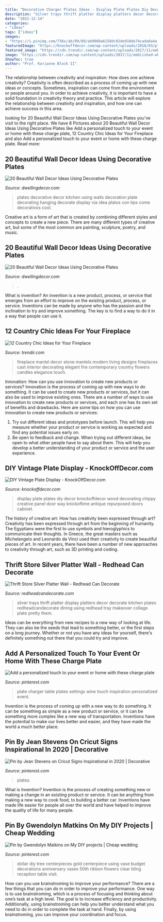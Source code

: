 ```yaml
---
title: "Decorative Charger Plates Ideas - Display Plate Plates Diy Decor Knockoffdecor Wood Decorating Chippy Creative Panel Door Way Knickoftime Antique Repurposed Doors Cabinet"
description: "Silver trays thrift platter display platters decor decorate kitchen plates redheadcandecorate dining using redhead tray makeover collage plate pretty them"
date: "2022-12-14"
categories:
- "ideas"
tags: ["ideas"]
images:
- "https://i.pinimg.com/736x/ab/99/89/ab9989a6158dc92de910de74cada8a4a.jpg"
featuredImage: "https://knockoffdecor.com/wp-content/uploads/2018/03/plate-650x991.jpg"
featured_image: "https://cdn.trendir.com/wp-content/uploads/2017/11/emblished-white.jpg"
image: "https://cdn.trendir.com/wp-content/uploads/2017/11/emblished-white.jpg"
ShowToc: true
author: "Prof. Karianne Block II"
---
```



The relationship between creativity and inspiration: How does one achieve creativity?
Creativity is often described as a process of coming up with new ideas or concepts. Sometimes, inspiration can come from the environment or people around you. In order to achieve creativity, it is important to have a solid foundation in creativity theory and practice. This article will explore the relationship between creativity and inspiration, and how one can achieve success in this area.

	

		
looking for 20 Beautiful Wall Decor Ideas Using Decorative Plates you've visit to the right place. We have 8 Pictures about 20 Beautiful Wall Decor Ideas Using Decorative Plates like Add a personalized touch to your event or home with these charge plate, 12 Country Chic Ideas for Your Fireplace and also Add a personalized touch to your event or home with these charge plate. Read more:
		
    
## 20 Beautiful Wall Decor Ideas Using Decorative Plates

<img loading=lazy src="http://www.dwellingdecor.com/wp-content/uploads/2015/12/Decoration-Ideas-That-Will-Transform-Your-Kitchen-Walls.jpg" onerror="this.onerror=null;this.src='https://tse4.mm.bing.net/th?id=OIP.09b_h25bnZu2l_GBQ0LI5gHaLD&amp;pid=15.1';" alt="20 Beautiful Wall Decor Ideas Using Decorative Plates">

_Source: dwellingdecor.com_

>plates decorative decor kitchen using walls decoration plate decorating hanging decorate display via idea platos con tips come decorativos cool. 

	

Creative art is a form of art that is created by combining different styles and concepts to create a new piece. There are many different types of creative art, but some of the most common are painting, sculpture, poetry, and music.

    
## 20 Beautiful Wall Decor Ideas Using Decorative Plates

<img loading=lazy src="https://www.dwellingdecor.com/wp-content/uploads/2015/12/Decorating-with-Wall-Plates.jpg" onerror="this.onerror=null;this.src='https://tse3.mm.bing.net/th?id=OIP.KUUBrbzdczH0VJxc_LEPWQHaJ4&amp;pid=15.1';" alt="20 Beautiful Wall Decor Ideas Using Decorative Plates">

_Source: dwellingdecor.com_

>. 

	

What is invention?
An invention is a new product, process, or service that emerges from an effort to improve on the existing product, process, or service. Inventions can be made by anyone who has the passion and the inclination to try and improve something. The key is to find a way to do it in a way that people can use it.

    
## 12 Country Chic Ideas For Your Fireplace

<img loading=lazy src="https://cdn.trendir.com/wp-content/uploads/2017/11/emblished-white.jpg" onerror="this.onerror=null;this.src='https://tse2.mm.bing.net/th?id=OIP.fXa4b0-fFes0dgdQ80-howHaKQ&amp;pid=15.1';" alt="12 Country Chic Ideas for Your Fireplace">

_Source: trendir.com_

>fireplace mantel decor stone mantels modern living designs fireplaces cast interior decorating elegant fire contemporary country flowers candles elegance touch. 

	

Innovation: How can you use innovation to create new products or services?
Innovation is the process of coming up with new ways to do something. It can be used to create new products or services, but it can also be used to improve existing ones. There are a number of ways to use innovation to create new products or services, and each one has its own set of benefits and drawbacks. Here are some tips on how you can use innovation to create new products or services: 
1. Try out different ideas and prototypes before launch. This will help you measure whether your product or service is working as expected and find any potential issues early on. 
2. Be open to feedback and change. When trying out different ideas, be open to what other people have to say about them. This will help you develop a better understanding of your product or service and the user experience. 

    
## DIY Vintage Plate Display - KnockOffDecor.com

<img loading=lazy src="https://knockoffdecor.com/wp-content/uploads/2018/03/plate-650x991.jpg" onerror="this.onerror=null;this.src='https://tse2.mm.bing.net/th?id=OIP.-O54rHCUsGBdCc-sOVNa8wHaLS&amp;pid=15.1';" alt="DIY Vintage Plate Display - KnockOffDecor.com">

_Source: knockoffdecor.com_

>display plate plates diy decor knockoffdecor wood decorating chippy creative panel door way knickoftime antique repurposed doors cabinet. 

	

The history of creative art: How has creativity been expressed through art?
Creativity has been expressed through art from the beginning of humanity. The Egyptians were the first to use symbols and hieroglyphics to communicate their thoughts. In Greece, the great masters such as Michelangelo and Leonardo da Vinci used their creativity to create beautiful pieces of art. In recent years, there have been a number of new approaches to creativity through art, such as 3D printing and coding.

    
## Thrift Store Silver Platter Wall - Redhead Can Decorate

<img loading=lazy src="http://redheadcandecorate.com/wp-content/uploads/2014/09/Silver-Platter-Wall-Idea.jpg" onerror="this.onerror=null;this.src='https://tse3.mm.bing.net/th?id=OIP.0LZoFnj-ZysIzXnpDwaNOAHaJ3&amp;pid=15.1';" alt="Thrift Store Silver Platter Wall - Redhead Can Decorate">

_Source: redheadcandecorate.com_

>silver trays thrift platter display platters decor decorate kitchen plates redheadcandecorate dining using redhead tray makeover collage plate pretty them. 

	

Ideas can be everything from new recipes to a new way of looking at life. They can also be the seeds that lead to something better, or the first steps on a long journey. Whether or not you have any ideas for yourself, there's definitely something out there that you could try and improve.

    
## Add A Personalized Touch To Your Event Or Home With These Charge Plate

<img loading=lazy src="https://i.pinimg.com/736x/2a/6c/e7/2a6ce704a82e81392eb04f94f820b60d.jpg" onerror="this.onerror=null;this.src='https://tse1.mm.bing.net/th?id=OIP.fBUR1d48H936-KfaPFyczwHaLG&amp;pid=15.1';" alt="Add a personalized touch to your event or home with these charge plate">

_Source: pinterest.com_

>plate charger table plates settings wine touch inspiration personalized event. 

	

Invention is the process of coming up with a new way to do something. It can be something as simple as a new product or service, or it can be something more complex like a new way of transportation. Inventions have the potential to make our lives better and easier, and they have made the world a much better place.

    
## Pin By Jean Stevens On Cricut Signs Inspirational In 2020 | Decorative

<img loading=lazy src="https://i.pinimg.com/736x/ab/99/89/ab9989a6158dc92de910de74cada8a4a.jpg" onerror="this.onerror=null;this.src='https://tse4.mm.bing.net/th?id=OIP.Mio65pMfv0YqEs36fd6a-wHaJ4&amp;pid=15.1';" alt="Pin by Jean Stevens on Cricut Signs Inspirational in 2020 | Decorative">

_Source: pinterest.com_

>plates. 

	

What is Invention?
Invention is the process of creating something new or making a change in an existing product or service. It can be anything from making a new way to cook food, to building a better car. Inventions have made life easier for people all over the world and have helped to improve the quality of life for many people.

    
## Pin By Gwendolyn Matkins On My DIY Projects | Cheap Wedding

<img loading=lazy src="https://i.pinimg.com/736x/b1/cc/36/b1cc3626f1586311fdc0b6a84847a55c.jpg" onerror="this.onerror=null;this.src='https://tse1.mm.bing.net/th?id=OIP.-vSLviYn5fIz9JkrlFT-hAHaNL&amp;pid=15.1';" alt="Pin by Gwendolyn Matkins on My DIY projects | Cheap wedding">

_Source: pinterest.com_

>dollar diy tree centerpieces gold centerpiece using vase budget decorations anniversary vases 50th ribbon flowers clear bling reception table visit. 

	

How can you use brainstroming to improve your performance?
There are a few things that you can do in order to improve your performance. One way is to use brainstroming, which is a process of focusing and thinking about one’s task at a high level. The goal is to increase efficiency and productivity. Additionally, using brainstroming can help you better understand what you need to do in order to complete the task at hand. Finally, by using brainstroming, you can improve your coordination and focus.

